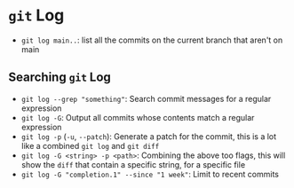# `git` Log

- `git log main..`: list all the commits on the current branch that aren't on main

## Searching `git` Log

- `git log --grep "something"`: Search commit messages for a regular expression
- `git log -G`: Output all commits whose contents match a regular expression
- `git log -p` (`-u`, `--patch`): Generate a patch for the commit, this is a lot like a combined `git log` and `git diff`
- `git log -G <string> -p <path>`: Combining the above too flags, this will show the `diff` that contain a specific string, for a specific file
- `git log -G "completion.1" --since "1 week"`: Limit to recent commits
